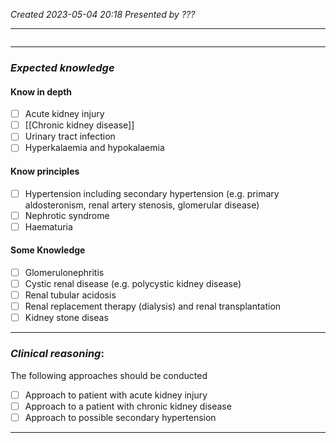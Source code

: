 *Created 2023-05-04 20:18*
*Presented by ???*

---
```toc
```
---

### *Expected knowledge*
#### Know in depth
- [ ] Acute kidney injury
- [ ] [[Chronic kidney disease]]
- [ ] Urinary tract infection
- [ ] Hyperkalaemia and hypokalaemia

#### Know principles
- [ ] Hypertension including secondary hypertension (e.g. primary aldosteronism, renal artery stenosis, glomerular disease)
- [ ] Nephrotic syndrome
- [ ] Haematuria

#### Some Knowledge
- [ ] Glomerulonephritis
- [ ] Cystic renal disease (e.g. polycystic kidney disease)
- [ ] Renal tubular acidosis
- [ ] Renal replacement therapy (dialysis) and renal transplantation
- [ ] Kidney stone diseas

---

### *Clinical reasoning*:
The following approaches should be conducted
- [ ] Approach to patient with acute kidney injury
- [ ] Approach to a patient with chronic kidney disease
- [ ] Approach to possible secondary hypertension

---
